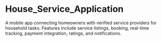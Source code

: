 # House_Service_Application
A mobile app connecting homeowners with verified service providers for household tasks. Features include service listings, booking, real-time tracking, payment integration, ratings, and notifications.
